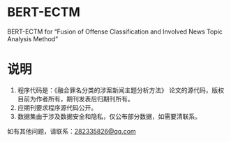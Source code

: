 # BERT-ECTM
BERT-ECTM for “Fusion of Offense Classification and Involved News Topic Analysis Method”

# 说明
1. 程序代码是：《融合罪名分类的涉案新闻主题分析方法》 论文的源代码，版权目前为作者所有，期刊发表后归期刊所有。
2. 应期刊要求程序源代码公开。
3. 数据集由于涉及数据安全和隐私，仅公布部分数据，如需要清联系。

如有其他问题，请联系：282335826@qq.com

